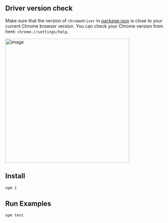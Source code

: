 ## Driver version check
Make sure that the version of `chromedriver` in [package.json](/getting-started/package.json) is close to your current Chrome browser version. You can check your Chrome version from here: `chrome://settings/help`.

<img width="390" alt="image" src="https://github.com/nightwatchjs/examples-web-testing/assets/2320747/17d22e45-a6f5-4fcb-9512-e2820f28c00b">


## Install
```bash
npm i
```

## Run Examples
```bash
npm test
```
